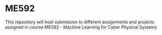 # ME592

This repository will host submission to different assignments and projects assigned in course ME592 - Machine Learning for Cyber Physical Systems
